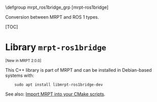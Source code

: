 \defgroup mrpt_ros1bridge_grp [mrpt-ros1bridge]

Conversion between MRPT and ROS 1 types.

[TOC]

# Library `mrpt-ros1bridge`
<small> [New in MRPT 2.0.0] </small>

This C++ library is part of MRPT and can be installed in Debian-based systems
with:

		sudo apt install libmrpt-ros1bridge-dev

See also: [Import MRPT into your CMake scripts](mrpt_from_cmake.html).

